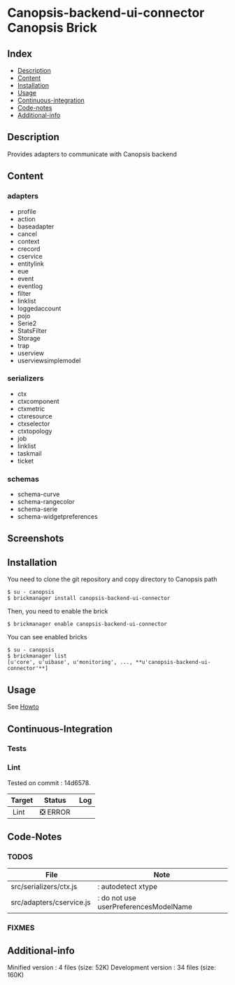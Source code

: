 # Canopsis-backend-ui-connector Canopsis Brick

## Index

- [Description](#description)
- [Content](#content)
- [Installation](#installation)
- [Usage](#usage)
- [Continuous-integration](#continuous-integration)
- [Code-notes](#code-notes)
- [Additional-info](#additional-info)

## Description

Provides adapters to communicate with Canopsis backend

## Content

### adapters

 - profile
 - action
 - baseadapter
 - cancel
 - context
 - crecord
 - cservice
 - entitylink
 - eue
 - event
 - eventlog
 - filter
 - linklist
 - loggedaccount
 - pojo
 - Serie2
 - StatsFilter
 - Storage
 - trap
 - userview
 - userviewsimplemodel

### serializers

 - ctx
 - ctxcomponent
 - ctxmetric
 - ctxresource
 - ctxselector
 - ctxtopology
 - job
 - linklist
 - taskmail
 - ticket

### schemas

 - schema-curve
 - schema-rangecolor
 - schema-serie
 - schema-widgetpreferences



## Screenshots



## Installation

You need to clone the git repository and copy directory to Canopsis path

    $ su - canopsis
    $ brickmanager install canopsis-backend-ui-connector

Then, you need to enable the brick

    $ brickmanager enable canopsis-backend-ui-connector

You can see enabled bricks

    $ su - canopsis
    $ brickmanager list
    [u'core', u'uibase', u'monitoring', ..., **u'canopsis-backend-ui-connector'**]

## Usage

See [Howto](https://git.canopsis.net/canopsis-ui-bricks/canopsis-backend-ui-connector/blob/master/doc/index.rst)

## Continuous-Integration

### Tests



### Lint

Tested on commit : 14d6578.

| Target | Status | Log |
| ------ | ------ | --- |
| Lint   | :negative_squared_cross_mark: ERROR |  |


## Code-Notes

### TODOS

| File   | Note   |
|--------|--------|
| src/serializers/ctx.js |: autodetect xtype |
| src/adapters/cservice.js |: do not use userPreferencesModelName |


### FIXMES



## Additional-info

Minified version : 4 files (size: 52K)
Development version : 34 files (size: 160K)
